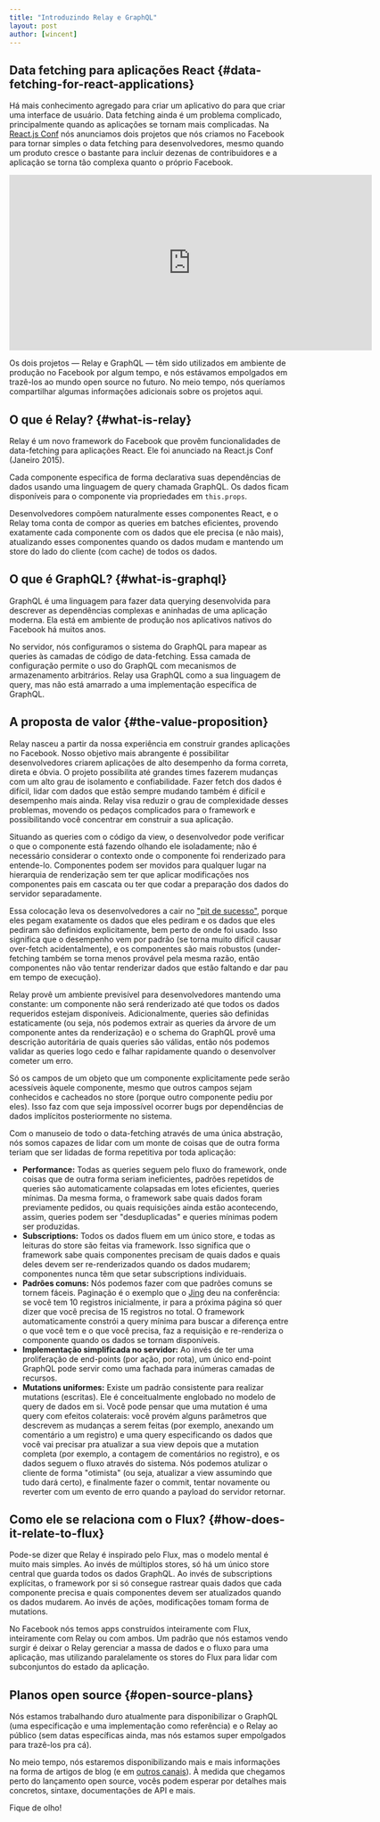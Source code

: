 ```yaml
---
title: "Introduzindo Relay e GraphQL"
layout: post
author: [wincent]
---
```


## Data fetching para aplicações React {#data-fetching-for-react-applications}

Há mais conhecimento agregado para criar um aplicativo do para que criar uma interface de usuário. Data fetching ainda é um problema complicado, principalmente quando as aplicações se tornam mais complicadas. Na [React.js Conf](http://conf.reactjs.com/) nós anunciamos dois projetos que nós criamos no Facebook para tornar simples o data fetching para desenvolvedores, mesmo quando um produto cresce o bastante para incluir dezenas de contribuidores e a aplicação se torna tão complexa quanto o próprio Facebook.

<iframe width="650" height="315" src="https://www.youtube-nocookie.com/embed/9sc8Pyc51uU" frameborder="0" allowfullscreen></iframe>

Os dois projetos &mdash; Relay e GraphQL &mdash; têm sido utilizados em ambiente de produção no Facebook por algum tempo, e nós estávamos empolgados em trazê-los ao mundo open source no futuro. No meio tempo, nós queríamos compartilhar algumas informações adicionais sobre os projetos aqui.

<script async class="speakerdeck-embed" data-id="7af7c2f33bf9451a892dcd91de55b7c2" data-ratio="1.29456384323641" src="//speakerdeck.com/assets/embed.js"></script>

## O que é Relay? {#what-is-relay}

Relay é um novo framework do Facebook que provêm funcionalidades de data-fetching para aplicações React. Ele foi anunciado na React.js Conf (Janeiro 2015).

Cada componente especifica de forma declarativa suas dependências de dados usando uma linguagem de query chamada GraphQL. Os dados ficam disponíveis para o componente via propriedades em `this.props`.

Desenvolvedores compõem naturalmente esses componentes React, e o Relay toma conta de compor as queries em batches eficientes, provendo exatamente cada componente com os dados que ele precisa (e não mais), atualizando esses componentes quando os dados mudam e mantendo um store do lado do cliente (com cache) de todos os dados.  

## O que é GraphQL? {#what-is-graphql}

GraphQL é uma linguagem para fazer data querying desenvolvida para descrever as dependências complexas e aninhadas de uma aplicação moderna. Ela está em ambiente de produção nos aplicativos nativos do Facebook há muitos anos.

No servidor, nós configuramos o sistema do GraphQL para mapear as queries às camadas de código de data-fetching. Essa camada de configuração permite o uso do GraphQL com mecanismos de armazenamento arbitrários. Relay usa GraphQL como a sua linguagem de query, mas não está amarrado a uma implementação específica de GraphQL.

## A proposta de valor {#the-value-proposition}

Relay nasceu a partir da nossa experiência em construir grandes aplicações no Facebook. Nosso objetivo mais abrangente é possibilitar desenvolvedores criarem aplicações de alto desempenho da forma correta, direta e óbvia. O projeto possibilita até grandes times fazerem mudanças com um alto grau de isolamento e confiabilidade. Fazer fetch dos dados é difícil, lidar com dados que estão sempre mudando também é difícil e desempenho mais ainda. Relay visa reduzir o grau de complexidade desses problemas, movendo os pedaços complicados para o framework e possibilitando você concentrar em construir a sua aplicação.

Situando as queries com o código da view, o desenvolvedor pode verificar o que o componente está fazendo olhando ele isoladamente; não é necessário considerar o contexto onde o componente foi renderizado para entende-lo. Componentes podem ser movidos para qualquer lugar na hierarquia de renderização sem ter que aplicar modificações nos componentes pais em cascata ou ter que codar a preparação dos dados do servidor separadamente.

Essa colocação leva os desenvolvedores a cair no ["pit de sucesso"](https://english.stackexchange.com/a/77541), porque eles pegam exatamente os dados que eles pediram e os dados que eles pediram são definidos explicitamente, bem perto de onde foi usado. Isso significa que o desempenho vem por padrão (se torna muito difícil causar over-fetch acidentalmente), e os componentes são mais robustos (under-fetching também se torna menos provável pela mesma razão, então componentes não vão tentar renderizar dados que estão faltando e dar pau em tempo de execução).

Relay provê um ambiente previsível para desenvolvedores mantendo uma constante: um componente não será renderizado até que todos os dados requeridos estejam disponíveis. Adicionalmente, queries são definidas estaticamente (ou seja, nós podemos extrair as queries da árvore de um componente antes da renderização) e o schema do GraphQL provê uma descrição autoritária de quais queries são válidas, então nós podemos validar as queries logo cedo e falhar rapidamente quando o desenvolver cometer um erro.

Só os campos de um objeto que um componente explicitamente pede serão acessíveis àquele componente, mesmo que outros campos sejam conhecidos e cacheados no store (porque outro componente pediu por eles). Isso faz com que seja impossível ocorrer bugs por dependências de dados implícitos posteriormente no sistema. 

Com o manuseio de todo o data-fetching através de uma única abstração, nós somos capazes de lidar com um monte de coisas que de outra forma teriam que ser lidadas de forma repetitiva por toda aplicação:

- **Performance:** Todas as queries seguem pelo fluxo do framework, onde coisas que de outra forma seriam ineficientes, padrões repetidos de queries são automaticamente colapsadas em lotes eficientes, queries mínimas. Da mesma forma, o framework sabe quais dados foram previamente pedidos, ou quais requisições ainda estão acontecendo, assim, queries podem ser "desduplicadas" e queries mínimas podem ser produzidas.
- **Subscriptions:** Todos os dados fluem em um único store, e todas as leituras do store são feitas via framework. Isso significa que o framework sabe quais componentes precisam de quais dados e quais deles devem ser re-renderizados quando os dados mudarem; componentes nunca têm que setar subscriptions individuais.
- **Padrões comuns:** Nós podemos fazer com que padrões comuns se tornem fáceis. Paginação é o exemplo que o [Jing](https://twitter.com/jingc) deu na conferência: se você tem 10 registros inicialmente, ir para a próxima página só quer dizer que você precisa de 15 registros no total. O framework automaticamente constrói a query mínima para buscar a diferença entre o que você tem e o que você precisa, faz a requisição e re-renderiza o componente quando os dados se tornam disponíveis.
- **Implementação simplificada no servidor:** Ao invés de ter uma proliferação de end-points (por ação, por rota), um único end-point GraphQL pode servir como uma fachada para inúmeras camadas de recursos.
- **Mutations uniformes:** Existe um padrão consistente para realizar mutations (escritas). Ele é conceitualmente englobado no modelo de query de dados em si. Você pode pensar que uma mutation é uma query com efeitos colaterais: você provém alguns parâmetros que descrevem as mudanças a serem feitas (por exemplo, anexando um comentário a um registro) e uma query especificando os dados que você vai precisar pra atualizar a sua view depois que a mutation completa (por exemplo, a contagem de comentários no registro), e os dados seguem o fluxo através do sistema. Nós podemos atulizar o cliente de forma "otimista" (ou seja, atualizar a view assumindo que tudo dará certo), e finalmente fazer o commit, tentar novamente ou reverter com um evento de erro quando a payload do servidor retornar.

## Como ele se relaciona com o Flux? {#how-does-it-relate-to-flux}

Pode-se dizer que Relay é inspirado pelo Flux, mas o modelo mental é muito mais simples. Ao invés de múltiplos stores, só há um único store central que guarda todos os dados GraphQL. Ao invés de subscriptions explícitas, o framework por si só consegue rastrear quais dados que cada componente precisa e quais componentes devem ser atualizados quando os dados mudarem. Ao invés de ações, modificações tomam forma de mutations.

No Facebook nós temos apps construídos inteiramente com Flux, inteiramente com Relay ou com ambos. Um padrão que nós estamos vendo surgir é deixar o Relay gerenciar a massa de dados e o fluxo para uma aplicação, mas utilizando paralelamente os stores do Flux para lidar com subconjuntos do estado da aplicação.

## Planos open source {#open-source-plans}

Nós estamos trabalhando duro atualmente para disponibilizar o GraphQL (uma especificação e uma implementação como referência) e o Relay ao público (sem datas específicas ainda, mas nós estamos super empolgados para trazê-los pra cá).

No meio tempo, nós estaremos disponibilizando mais e mais informações na forma de artigos de blog (e em [outros canais](https://gist.github.com/wincent/598fa75e22bdfa44cf47)). À medida que chegamos perto do lançamento open source, vocês podem esperar por detalhes mais concretos, sintaxe, documentações de API e mais.

Fique de olho!
